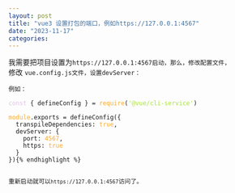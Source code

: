 ```yaml
---
layout: post
title: "vue3 设置打包的端口，例如https://127.0.0.1:4567"
date: "2023-11-17"
categories: 
---
```

<p>我需要把项目设置为<code>https://127.0.0.1:4567启动，那么，修改配置文件，</code><br />
修改 <code>vue.config.js文件，设置devServer：</code></p>

<p><code>例如：</code></p>

<pre>
<code><span style="color:#dcc6e0">const</span> { defineConfig } = <span style="color:#f5ab35">require</span>(<span style="color:#abe338">&#39;@vue/cli-service&#39;</span>)

<span style="color:#f5ab35">module</span>.exports = defineConfig({
  transpileDependencies: <span style="color:#f5ab35">true</span>,
  devServer: {
    port: <span style="color:#f5ab35">4567</span>,
    https: <span style="color:#f5ab35">true</span>
  }
}){% endhighlight %}

<p>重新启动就可以<code>https://127.0.0.1:4567</code>访问了。</p>

